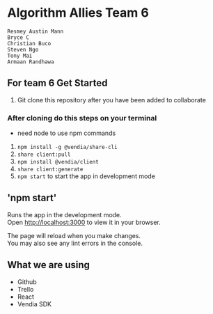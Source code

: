 # Algorithm Allies Team 6
    Resmey Austin Mann
    Bryce C
    Christian Buco
    Steven Ngo
    Tony Mai
    Armaan Randhawa
## For team 6 Get Started

1. Git clone this repository after you have been added to collaborate

### After cloning do this steps on your terminal
* need node to use npm commands
1. `npm install -g @vendia/share-cli`
2. `share client:pull`
3. `npm install @vendia/client`
4. `share client:generate`
5. `npm start` to start the app in development mode

## 'npm start'

Runs the app in the development mode.\
Open [http://localhost:3000](http://localhost:3000) to view it in your browser.

The page will reload when you make changes.\
You may also see any lint errors in the console.

## What we are using

* Github
* Trello
* React
* Vendia SDK
